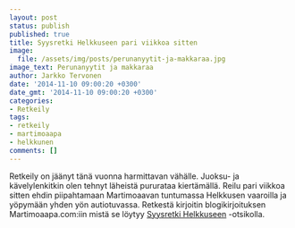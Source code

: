 ```yaml
---
layout: post
status: publish
published: true
title: Syysretki Helkkuseen pari viikkoa sitten
image:
  file: /assets/img/posts/perunanyytit-ja-makkaraa.jpg
image_text: Perunanyytit ja makkaraa
author: Jarkko Tervonen
date: '2014-11-10 09:00:20 +0300'
date_gmt: '2014-11-10 09:00:20 +0300'
categories:
- Retkeily
tags:
- retkeily
- martimoaapa
- helkkunen
comments: []
---
```

Retkeily on jäänyt tänä vuonna harmittavan vähälle. Juoksu- ja kävelylenkitkin olen tehnyt läheistä pururataa kiertämällä. Reilu pari viikkoa sitten ehdin piipahtamaan Martimoaavan tuntumassa Helkkusen vaaroilla ja yöpymään yhden yön autiotuvassa. Retkestä kirjoitin blogikirjoituksen Martimoaapa.com:iin mistä se löytyy [Syysretki Helkkuseen](http://www.martimoaapa.com/blogi/syysretki-helkkuseen.html) -otsikolla.

